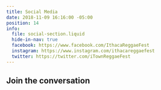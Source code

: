 ```yaml
---
title: Social Media
date: 2018-11-09 16:16:00 -05:00
position: 14
info:
  file: social-section.liquid
  hide-in-nav: true
  facebook: https://www.facebook.com/IthacaReggaeFest
  instagram: https://www.instagram.com/ithacareggaefest
  twitter: https://twitter.com/iTownReggaeFest
---
```


## Join the conversation